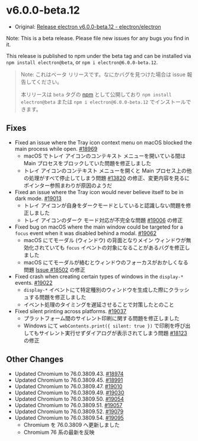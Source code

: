 # v6.0.0-beta.12

- Original: [Release electron v6.0.0-beta.12 - electron/electron](https://github.com/electron/electron/releases/tag/v6.0.0-beta.12)

Note: This is a beta release. Please file new issues for any bugs you find in it.

This release is published to npm under the beta tag and can be installed via `npm install electron@beta`, or `npm i electron@6.0.0-beta.12`.

> Note: これはベータ リリースです。なにかバグを見つけた場合は issue 報告してください。
>
> 本リリースは `beta` タグの [npm](https://www.npmjs.com/package/electron) として公開しており `npm install electron@beta` または `npm i electron@6.0.0-beta.12` でインストールできます。

## Fixes

- Fixed an issue where the Tray icon context menu on macOS blocked the main process while open. [#18969](https://github.com/electron/electron/pull/18969)
  - macOS でトレイ アイコンのコンテキスト メニューを開いている間は Main プロセスをブロックしていた問題を修正しました
  - トレイ アイコンのコンテキスト メニューを開くと Main プロセス上の他の処理がすべて停止してしまう問題 [#13820](https://github.com/electron/electron/issues/13820) の修正、変更内容を見るにポインター参照まわりが原因のようだ
- Fixed an issue where the Tray icon would never believe itself to be in dark mode. [#19013](https://github.com/electron/electron/pull/19013)
  - トレイ アイコンが自身をダークモードとしていると認識しない問題を修正しました
  - トレイ アイコンのダーク モード対応が不完全な問題 [#19006](https://github.com/electron/electron/issues/19006) の修正
- Fixed bug on macOS where the main window could be targeted for a `focus` event when it was disabled behind a modal. [#19062](https://github.com/electron/electron/pull/19062)
  - macOS にてモーダル (ウィンドウ) の背面となりメイン ウィンドウが無効化されていても `focus` イベントの対象になることがあるバグを修正しました
  - macOS にてモーダルが絡むとウィンドウのフォーカスがおかしくなる問題 [Issue #18502](https://github.com/electron/electron/issues/18502) の修正
- Fixed crash when creating certain types of windows in the `display-*` events. [#19022](https://github.com/electron/electron/pull/19022)
  - `display-*` イベントにて特定種別のウィンドウを生成した際にクラッシュする問題を修正しました
  - イベント処理のタイミングを遅延させることで対策したとのこと
- Fixed silent printing across platforms. [#19037](https://github.com/electron/electron/pull/19037)
  - プラットフォーム間のサイレント印刷に関する問題を修正しました
  - Windows にて `webContents.print({ silent: true })` で印刷を呼び出してもサイレント実行せずダイアログが表示されてしまう問題 [#18123](https://github.com/electron/electron/issues/18123) の修正

## Other Changes

- Updated Chromium to 76.0.3809.43. [#18974](https://github.com/electron/electron/pull/18974)
- Updated Chromium to 76.0.3809.45. [#18991](https://github.com/electron/electron/pull/18991)
- Updated Chromium to 76.0.3809.47. [#19010](https://github.com/electron/electron/pull/19010)
- Updated Chromium to 76.0.3809.49. [#19030](https://github.com/electron/electron/pull/19030)
- Updated Chromium to 76.0.3809.50. [#19054](https://github.com/electron/electron/pull/19054)
- Updated Chromium to 76.0.3809.51. [#19057](https://github.com/electron/electron/pull/19057)
- Updated Chromium to 76.0.3809.52. [#19079](https://github.com/electron/electron/pull/19079)
- Updated Chromium to 76.0.3809.54. [#19095](https://github.com/electron/electron/pull/19095)
  - Chromium を 76.0.3809 へ更新しました
  - Chromium 76 系の最新を反映
